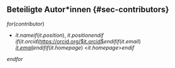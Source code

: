 <!-- Diese Datei wird automatisch überschrieben, bitte contributors.yml anpassen! -->

## Beteiligte Autor*innen {#sec-contributors}

$for(contributor)$
* $it.name$$if(it.position)$, $it.position$$endif$\
  $if(it.orcid)$<https://orcid.org/$it.orcid$>$endif$$if(it.email)$ [$it.email$](mailto:$it.email$)$endif$$if(it.homepage)$ <$it.homepage$>$endif$

$endfor$

